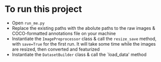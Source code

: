 # To run this project

- Open `run_me.py`
- Replace the existing paths with the abolute paths to the raw images & COCO-formatted annotations file on your machine
- Instantiate the `ImagePreprocessor` class & call the `resize_save` method, with `save=True` for the first run. It will take some time while the images are resized, then converted and featurized
- Instantiate the `DatasetBuilder` class & call the `load_data' method